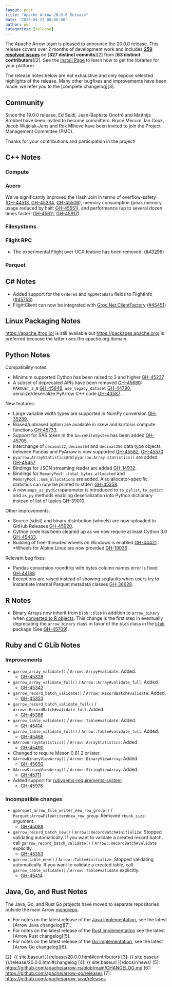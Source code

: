 ```yaml
---
layout: post
title: "Apache Arrow 20.0.0 Release"
date: "2025-04-27 00:00:00"
author: pmc
categories: [release]
---
```

<!--
{% comment %}
Licensed to the Apache Software Foundation (ASF) under one or more
contributor license agreements.  See the NOTICE file distributed with
this work for additional information regarding copyright ownership.
The ASF licenses this file to you under the Apache License, Version 2.0
(the "License"); you may not use this file except in compliance with
the License.  You may obtain a copy of the License at

http://www.apache.org/licenses/LICENSE-2.0

Unless required by applicable law or agreed to in writing, software
distributed under the License is distributed on an "AS IS" BASIS,
WITHOUT WARRANTIES OR CONDITIONS OF ANY KIND, either express or implied.
See the License for the specific language governing permissions and
limitations under the License.
{% endcomment %}
-->

The Apache Arrow team is pleased to announce the 20.0.0 release. This release
covers over 2 months of development work and includes [**259 resolved
issues**][1] on [**327 distinct commits**][2] from [**63 distinct
contributors**][2]. See the [Install Page](https://arrow.apache.org/install/) to
learn how to get the libraries for your platform.

The release notes below are not exhaustive and only expose selected highlights
of the release. Many other bugfixes and improvements have been made: we refer
you to the [complete changelog][3].

## Community

Since the 19.0.0 release, Ed Seidl, Jean-Baptiste Onofré and Matthijs Brobbel
have been invited to become committers. Bryce Mecum, Ian Cook, Jacob Wujciak-Jens 
and Rok Mihevc have been invited to join the Project Management Committee (PMC).

Thanks for your contributions and participation in the project!

## C++ Notes

### Compute


### Acero

We've significantly improved the Hash Join in terms of overflow-safety ([GH-44513](https://github.com/apache/arrow/issues/44513), [GH-45334](https://github.com/apache/arrow/issues/45334), [GH-45506](https://github.com/apache/arrow/issues/45506)), memory consumption (peak memory usage reduced by half: [GH-45551](https://github.com/apache/arrow/issues/45551)), and performance (up to several dozen times faster: [GH-45611](https://github.com/apache/arrow/issues/45611), [GH-45917](https://github.com/apache/arrow/issues/45917)).

### Filesystems

### Flight RPC

- The experimental Flight over UCX feature has been removed.
([#43296](https://github.com/apache/arrow/issues/43296))

### Parquet

## C# Notes

- Added support for the `Ordered` and `AppMetaData` fields to FlightInfo ([#45753](https://github.com/apache/arrow/pull/45753))
- FlightClient can now be integrated with [Grpc.Net.ClientFactory](https://learn.microsoft.com/en-us/aspnet/core/grpc/clientfactory?view=aspnetcore-9.0) ([#45451](https://github.com/apache/arrow/issues/45451))

## Linux Packaging Notes

https://apache.jfrog.io/ is still available but https://packages.apache.org/ is preferred because the latter uses the apache.org domain.

## Python Notes

Compatibility notes:
* Minimum supported Cython has been raised to 3 and higher [GH-45237](https://github.com/apache/arrow/issues/45237) .
* A subset of deprecated APIs have been removed
  [GH-45680](https://github.com/apache/arrow/issues/45680): 
   ``PARQUET_2_0`` [GH-45848](https://github.com/apache/arrow/issues/45848),
   ``use_legacy_dataset`` [GH-44790](https://github.com/apache/arrow/issues/44790),
   serialize/deserialize PyArrow C++ code [GH-43587](https://github.com/apache/arrow/issues/43587) . 

New features:
* Large variable width types are supported in NumPy conversion
  [GH-35289](https://github.com/apache/arrow/issues/35289).
* Biased/unbiased option are available in skew and kurtosis compute functions
  [GH-45733](https://github.com/apache/arrow/issues/45733).
* Support for SAS token in the ``AzureFileSystem`` has been added
  [GH-45705](https://github.com/apache/arrow/issues/45705).
* Interchange of  ``decimal32``, ``decimal64`` and ``decimal256`` data type objects between
  Pandas and PyArrow is now supported [GH-45582](https://github.com/apache/arrow/issues/45582),
  [GH-45570](https://github.com/apache/arrow/issues/45570).
* ``pyarrow.ArrayStatistics``and  ``pyarrow.Array.statistics()`` are added
  [GH-45457](https://github.com/apache/arrow/issues/45457).
* Bindings for JSON streaming reader are added
  [GH-14932](https://github.com/apache/arrow/issues/14932).
* Bindings for ``MemoryPool::total_bytes_allocated`` and ``MemoryPool::num_allocations`` are added.
  Also allocator-specific statistics can now be printed to stderr [GH-45358](https://github.com/apache/arrow/issues/45358).
* A new ``maps_as_pydicts``parameter is introduced to ``to_pylist``, ``to_pydict`` and ``as_py``
  methods enabling deserialization into Python dictionary instead of list of tuples
  [GH-39010](https://github.com/apache/arrow/issues/39010).

Other improvements:
*  Source (sdist) and binary distribution (wheels) are now uploaded to GitHub Releases
  [GH-45920](https://github.com/apache/arrow/issues/45920).
* Cython code has been cleaned up as we now require at least Cython 3.0
  [GH-45433](https://github.com/apache/arrow/issues/45433).
* Building of free-threaded wheels on Windows is enabled
  [GH-44421](https://github.com/apache/arrow/issues/44421) .
*Wheels for Alpine Linux are now provided [GH-18036](https://github.com/apache/arrow/issues/18036) .


Relevant bug fixes:
* Pandas conversion roundtrip with bytes column names error is fixed
  [GH-44188](https://github.com/apache/arrow/issues/44188).
* Exceptions are raised instead of showing segfaults when users try to instantiate internal Parquet
  metadata classes [GH-36628](https://github.com/apache/arrow/issues/36628).

## R Notes

- Binary Arrays now inherit from `blob::blob` in addition to `arrow_binary` when
  [converted to R
  objects](https://arrow.apache.org/docs/r/articles/data_types.html#translations-from-arrow-to-r).
  This change is the first step in eventually deprecating the `arrow_binary`
  class in favor of the `blob` class in the
  [`blob`](https://cran.r-project.org/package=blob) package (See
  [GH-45709](https://github.com/apache/arrow/issues/45709)).

## Ruby and C GLib Notes

### Improvements

- `garrow_array_validate()` / `Arrow::Array#validate`: Added.
  - [GH-45328](https://github.com/apache/arrow/issues/45328)
- `garrow_array_validate_full()` / `Arrow::Array#validate_full`: Added.
  - [GH-45342](https://github.com/apache/arrow/issues/45342)
- `garrow_record_batch_validate()` / `Arrow::RecordBatch#validate`: Added.
  - [GH-45353](https://github.com/apache/arrow/issues/45353)
- `garrow_record_batch_validate_full()` /
  `Arrow::RecordBatch#validate_full`: Added.
  - [GH-45386](https://github.com/apache/arrow/issues/45386)
- `garrow_table_validate()` / `Arrow::Table#validate`: Added.
  - [GH-45414](https://github.com/apache/arrow/issues/45414)
- `garrow_table_validate_full()` / `Arrow::Table#validate_full`: Added.
  - [GH-45468](https://github.com/apache/arrow/issues/45468)
- `GArrowArrayStatistics()` / `Arrow::ArrayStatistics`: Added.
  - [GH-45490](https://github.com/apache/arrow/issues/45490)
- Changed to require Meson 0.61.2 or later.
- `GArrowBinaryViewArray()` / `Arrow::BinaryViewArray`: Added.
  - [GH-45650](https://github.com/apache/arrow/issues/45650)
- `GArrowStringViewArray()` / `Arrow::StringViewArray`: Added.
  - [GH-45711](https://github.com/apache/arrow/issues/45711)
- Added support for
  [rubygems-requirements-system](https://rubygems.org/gems/rubygems-requirements-system)
  - [GH-45976](https://github.com/apache/arrow/issues/45976)

### Incompatible changes

- `gparquet_arrow_file_writer_new_row_group()` /
  `Parquet:ArrowFileWriter#new_row_group`: Removed `chunk_size` argument.
  - [GH-45088](https://github.com/apache/arrow/issues/45088)
- `garrow_record_batch_new()` / `Arrow::RecordBatch#initialize`:
  Stopped validating automatically. If you want to validate a created
  record batch, call `garrow_record_batch_validate()` /
  `Arrow::RecordBatch#validate` explicitly.
  - [GH-45353](https://github.com/apache/arrow/issues/45353)
- `garrow_table_new()` / `Arrow::Table#initialize`: Stopped validating
  automatically. If you want to validate a created table, call
  `garrow_table_validate()` / `Arrow::Table#validate` explicitly.
  - [GH-45414](https://github.com/apache/arrow/issues/45414)

## Java, Go, and Rust Notes

The Java, Go, and Rust Go projects have moved to separate repositories outside
the main Arrow [monorepo](https://github.com/apache/arrow).

- For notes on the latest release of the [Java
implementation](https://github.com/apache/arrow-java), see the latest [Arrow
Java changelog][7].
- For notes on the latest release of the [Rust
  implementation](https://github.com/apache/arrow-rs) see the latest [Arrow Rust
  changelog][5].
- For notes on the latest release of the [Go
implementation](https://github.com/apache/arrow-go), see the latest [Arrow Go
changelog][6].

[1]: https://github.com/apache/arrow/milestone/65?closed=1
[2]: {{ site.baseurl }}/release/20.0.0.html#contributors
[3]: {{ site.baseurl }}/release/20.0.0.html#changelog
[4]: {{ site.baseurl }}/docs/r/news/
[5]: https://github.com/apache/arrow-rs/blob/main/CHANGELOG.md
[6]: https://github.com/apache/arrow-go/releases
[7]: https://github.com/apache/arrow-java/releases

